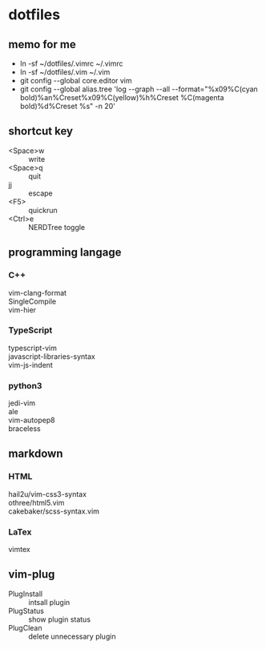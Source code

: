 # dotfiles

## memo for me
- ln -sf ~/dotfiles/.vimrc ~/.vimrc
- ln -sf ~/dotfiles/.vim ~/.vim
- git config --global core.editor vim
- git config --global alias.tree 'log --graph --all --format="%x09%C(cyan bold)%an%Creset%x09%C(yellow)%h%Creset %C(magenta bold)%d%Creset %s" -n 20'
</li>

## shortcut key
<dl>
  <dt>&lt;Space&gt;w</dt>
    <dd>write</dd>
  <dt>&lt;Space&gt;q</dt>
    <dd>quit</dd>
  <dt>jj</dt>
    <dd>escape</dd>
  <dt>&lt;F5&gt;</dt>
    <dd>quickrun</dd>
  <dt>&lt;Ctrl&gt;e</dt>
    <dd>NERDTree toggle</dd>
</dl>

## programming langage

### C++
<dl>
  <dt>vim-clang-format</dt>
  <dt>SingleCompile</dt>
  <dt>vim-hier</dt>
</dl>

### TypeScript

<dl>
  <dt>typescript-vim</dt>
  <dt>javascript-libraries-syntax</dt>
  <dt>vim-js-indent</dt>
</dl>

### python3
<dl>
  <dt>jedi-vim</dt>
  <dt>ale</dt>
  <dt>vim-autopep8</dt>
  <dt>braceless</dt>
</dl>

## markdown

### HTML
<dl>
  <dt>hail2u/vim-css3-syntax</dt>
  <dt>othree/html5.vim</dt>
  <dt>cakebaker/scss-syntax.vim</dt>
</dl>

### LaTex
<dl>
  <dt>vimtex</dt>
</dl>

## vim-plug
<dl>
  <dt>PlugInstall</dt>
    <dd>intsall plugin</dd>
  <dt>PlugStatus</dt>
    <dd>show plugin status</dd>
  <dt>PlugClean</dt>
    <dd>delete unnecessary plugin</dd>
</dl>

